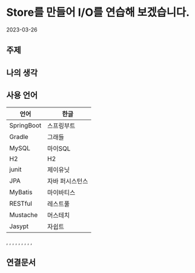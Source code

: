 # Store를 만들어 I/O를 연습해 보겠습니다.
2023-03-26

## 주제

## 나의 생각

## 사용 언어
|언어|한글|
|-|-|
|SpringBoot|스프링부트|
|Gradle|그래들|
|MySQL|마이SQL|
|H2|H2|
|junit|제이유닛|
|JPA|자바 퍼시스턴스|
|MyBatis|마이바티스|
|RESTful|레스트풀|
|Mustache|머스테치|
|Jasypt|자쉽트|


, , , , , , , , , 

## 연결문서

